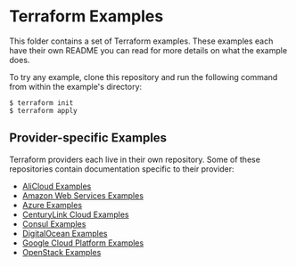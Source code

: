 # Terraform Examples

This folder contains a set of Terraform examples. These examples each
have their own README you can read for more details on what the example
does.

To try any example, clone this repository and run the following command
from within the example's directory:

```shell
$ terraform init
$ terraform apply
```

## Provider-specific Examples

Terraform providers each live in their own repository. Some of these
repositories contain documentation specific to their provider:

* [AliCloud Examples](https://github.com/terraform-providers/terraform-provider-alicloud/tree/master/examples)
* [Amazon Web Services Examples](https://github.com/terraform-providers/terraform-provider-aws/tree/master/examples)
* [Azure Examples](https://github.com/terraform-providers/terraform-provider-azurerm/tree/master/examples)
* [CenturyLink Cloud Examples](https://github.com/terraform-providers/terraform-provider-clc/tree/master/examples)
* [Consul Examples](https://github.com/terraform-providers/terraform-provider-consul/tree/master/examples)
* [DigitalOcean Examples](https://github.com/terraform-providers/terraform-provider-digitalocean/tree/master/examples)
* [Google Cloud Platform Examples](https://github.com/terraform-providers/terraform-provider-google/tree/master/examples)
* [OpenStack Examples](https://github.com/terraform-providers/terraform-provider-openstack/tree/master/examples)
